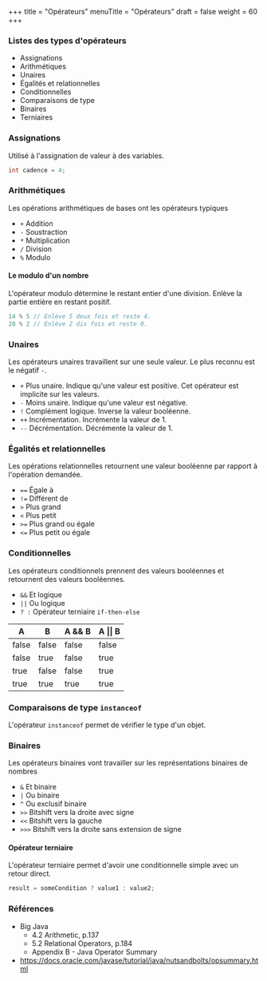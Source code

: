 +++
title = "Opérateurs"
menuTitle = "Opérateurs"
draft = false
weight = 60
+++

### Listes des types d'opérateurs

* Assignations
* Arithmétiques
* Unaires
* Égalités et relationnelles
* Conditionnelles
* Comparaisons de type
* Binaires
* Terniaires

### Assignations
Utilisé à l'assignation de valeur à des variables.

```java
int cadence = 4;
```

### Arithmétiques
Les opérations arithmétiques de bases ont les opérateurs typiques

* `+` Addition
* `-` Soustraction
* `*` Multiplication
* `/` Division
* `%` Modulo

#### Le modulo d'un nombre
L'opérateur modulo détermine le restant entier d'une division. Enlève la partie entière en restant positif.

```java
14 % 5 // Enlève 5 deux fois et reste 4.
20 % 2 // Enlève 2 dix fois et reste 0.
```
### Unaires
Les opérateurs unaires travaillent sur une seule valeur. Le plus reconnu est le négatif `-`.

* `+` Plus unaire. Indique qu'une valeur est positive. Cet opérateur est implicite sur les valeurs.
* `-` Moins unaire. Indique qu'une valeur est négative.
* `!` Complément logique. Inverse la valeur booléenne.
* `++` Incrémentation. Incrémente la valeur de 1.
* `--` Décrémentation. Décrémente la valeur de 1.

### Égalités et relationnelles
Les opérations relationnelles retournent une valeur booléenne par rapport à l'opération demandée.

* `==` Égale à
* `!=` Différent de
* `>` Plus grand
* `<` Plus petit
* `>=` Plus grand ou égale
* `<=` Plus petit ou égale

### Conditionnelles

Les opérateurs conditionnels prennent des valeurs booléennes et retournent des valeurs booléennes.

* `&&` Et logique
* `||` Ou logique
* `? :` Opérateur terniaire `if-then-else`

| A | B | A && B | A \|\| B |
| ---- | ---- | -------- | -------- |
| false   | false   | false    | false    |
| false   | true   | false    | true     |
| true   | false   | false    | true     |
| true   | true   | true     | true     |

### Comparaisons de type `instanceof`
L'opérateur `instanceof` permet de vérifier le type d'un objet.

### Binaires
Les opérateurs binaires vont travailler sur les représentations binaires de nombres

* `&` Et binaire
* `|` Ou binaire
* `^` Ou exclusif binaire
* `>>` Bitshift vers la droite avec signe
* `<<` Bitshift vers la gauche
* `>>>` Bitshift vers la droite sans extension de signe

#### Opérateur terniaire

L'opérateur terniaire permet d'avoir une conditionnelle simple avec un retour direct.

```java
result = someCondition ? value1 : value2;
```

### Références

* Big Java
  * 4.2 Arithmetic, p.137
  * 5.2 Relational Operators, p.184
  * Appendix B - Java Operator Summary
* https://docs.oracle.com/javase/tutorial/java/nutsandbolts/opsummary.html